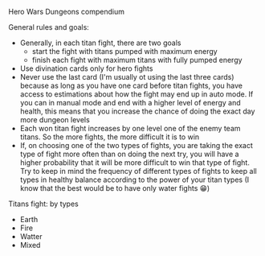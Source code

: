 Hero Wars Dungeons compendium

General rules and goals:
- Generally, in each titan fight, there are two goals
  - start the fight with titans pumped with maximum energy
  - finish each fight with maximum titans with fully pumped energy
- Use divination cards only for hero fights
- Never use the last card (I'm usually ot using the last three cards) because as long as you have one card before titan fights, you have access to estimations about how the fight may end up in auto mode. If you can in manual mode and end with a higher level of energy and health, this means that you increase the chance of doing the exact day more dungeon levels
- Each won titan fight increases by one level one of the enemy team titans. So the more fights, the more difficult it is to win
- If, on choosing one of the two types of fights, you are taking the exact type of fight more often than on doing the next try, you will have a higher probability that it will be more difficult to win that type of fight. Try to keep in mind the frequency of different types of fights to keep all types in healthy balance according to the power of your titan types (I know that the best would be to have only water fights 😁)

Titans fight: by types
- Earth
- Fire
- Watter
- Mixed
